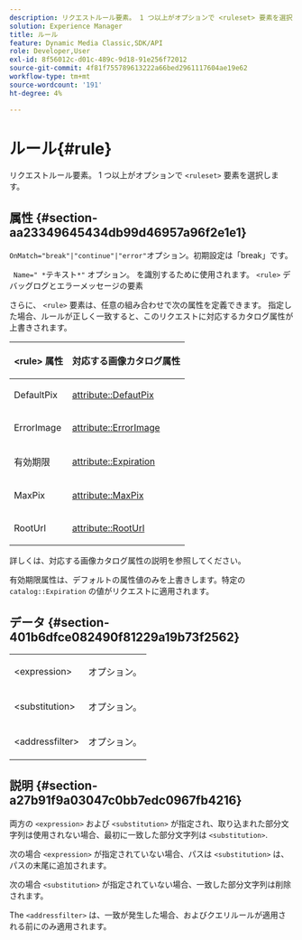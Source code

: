 ```yaml
---
description: リクエストルール要素。 1 つ以上がオプションで <ruleset> 要素を選択します。
solution: Experience Manager
title: ルール
feature: Dynamic Media Classic,SDK/API
role: Developer,User
exl-id: 8f56012c-d01c-489c-9d18-91e256f72012
source-git-commit: 4f81f755789613222a66bed2961117604ae19e62
workflow-type: tm+mt
source-wordcount: '191'
ht-degree: 4%

---
```


# ルール{#rule}

リクエストルール要素。 1 つ以上がオプションで `<ruleset>` 要素を選択します。

## 属性 {#section-aa23349645434db99d46957a96f2e1e1}

`OnMatch="break"|"continue"|"error"`オプション。初期設定は「break」です。

` Name=" *`テキスト`*"` オプション。 を識別するために使用されます。 `<rule>` デバッグログとエラーメッセージの要素

さらに、 `<rule>` 要素は、任意の組み合わせで次の属性を定義できます。 指定した場合、ルールが正しく一致すると、このリクエストに対応するカタログ属性が上書きされます。

<table id="table_AFEFDE61C9ED40019C10D8FE5B16CA23"> 
 <thead> 
  <tr> 
   <th colname="col1" class="entry"> <p>&lt;rule&gt; 属性 </p> </th> 
   <th colname="col2" class="entry"> <p>対応する画像カタログ属性 </p> </th> 
  </tr> 
 </thead>
 <tbody> 
  <tr> 
   <td colname="col1"> <p> <span class="codeph"> DefaultPix </span> </p> </td> 
   <td colname="col2"> <p> <a href="../../../../../ir-api/material-cat/image-rendering-api-ref/c-ir-material-catalog/c-ir-attributes-reference/r-ir-defaultpix.md#reference-102c98f9b5d24d2aaaeb756653fb0e6f" type="reference" format="dita" scope="local"> attribute::DefautPix </a> </p> </td> 
  </tr> 
  <tr> 
   <td colname="col1"> <p> <span class="codeph"> ErrorImage </span> </p> </td> 
   <td colname="col2"> <p> <a href="../../../../../ir-api/material-cat/image-rendering-api-ref/c-ir-material-catalog/c-ir-attributes-reference/r-ir-errorimage.md#reference-b58bdaba96074c52802ca8dc54bfe2f0" type="reference" format="dita" scope="local"> attribute::ErrorImage </a> </p> </td> 
  </tr> 
  <tr> 
   <td colname="col1"> <p> <span class="codeph"> 有効期限 </span> </p> </td> 
   <td colname="col2"> <p> <a href="../../../../../ir-api/material-cat/image-rendering-api-ref/c-ir-material-catalog/c-ir-attributes-reference/r-ir-expiration.md#reference-0f68ad8199c64bd4bc8d27dd78b7d996" type="reference" format="dita" scope="local"> attribute::Expiration </a> </p> </td> 
  </tr> 
  <tr> 
   <td colname="col1"> <p> <span class="codeph"> MaxPix </span> </p> </td> 
   <td colname="col2"> <p> <a href="../../../../../ir-api/material-cat/image-rendering-api-ref/c-ir-material-catalog/c-ir-attributes-reference/r-ir-maxpix.md#reference-569f186bbc2840a6bd3cffa8ff3e7657" type="reference" format="dita" scope="local"> attribute::MaxPix </a> </p> </td> 
  </tr> 
  <tr> 
   <td colname="col1"> <p> <span class="codeph"> RootUrl </span> </p> </td> 
   <td colname="col2"> <p> <a href="../../../../../ir-api/material-cat/image-rendering-api-ref/c-ir-material-catalog/c-ir-attributes-reference/r-ir-rooturl.md#reference-b8d706a573814802bd6794223cc78402" type="reference" format="dita" scope="local"> attribute::RootUrl </a> </p> </td> 
  </tr> 
 </tbody> 
</table>

詳しくは、対応する画像カタログ属性の説明を参照してください。

有効期限属性は、デフォルトの属性値のみを上書きします。特定の `catalog::Expiration` の値がリクエストに適用されます。

## データ {#section-401b6dfce082490f81229a19b73f2562}

<table id="simpletable_A7E17B52AF754687ACCFFBE747939331"> 
 <tr class="strow"> 
  <td class="stentry"> <p> <span class="codeph"> &lt;expression&gt; </span> </p> </td> 
  <td class="stentry"> <p>オプション。 </p> </td> 
 </tr> 
 <tr class="strow"> 
  <td class="stentry"> <p> <span class="codeph"> &lt;substitution&gt; </span> </p> </td> 
  <td class="stentry"> <p>オプション。 </p> </td> 
 </tr> 
 <tr class="strow"> 
  <td class="stentry"> <p> <span class="codeph"> &lt;addressfilter&gt; </span> </p> </td> 
  <td class="stentry"> <p>オプション。 </p> </td> 
 </tr> 
</table>

## 説明 {#section-a27b91f9a03047c0bb7edc0967fb4216}

両方の `<expression>` および `<substitution>` が指定され、取り込まれた部分文字列は使用されない場合、最初に一致した部分文字列は `<substitution>`.

次の場合 `<expression>` が指定されていない場合、パスは `<substitution>` は、パスの末尾に追加されます。

次の場合 `<substitution>` が指定されていない場合、一致した部分文字列は削除されます。

The `<addressfilter>` は、一致が発生した場合、およびクエリルールが適用される前にのみ適用されます。
